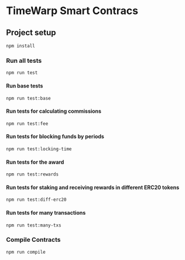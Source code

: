 # TimeWarp Smart Contracs

## Project setup
```
npm install
```


### Run all tests
```
npm run test
```

#### Run base tests
```
npm run test:base
```

#### Run tests for calculating commissions 
```
npm run test:fee
```


#### Run tests for blocking funds by periods
```
npm run test:locking-time
```

#### Run tests for the award
```
npm run test:rewards
```

#### Run tests for staking and receiving rewards in different ERC20 tokens
```
npm run test:diff-erc20
```

#### Run tests for many transactions
```
npm run test:many-txs
```

### Compile Contracts
```
npm run compile
```
